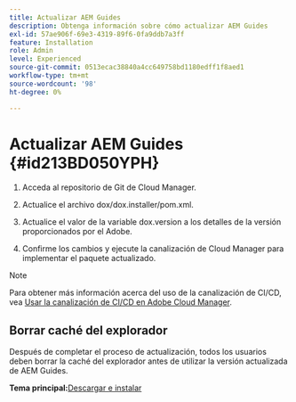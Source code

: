 ```yaml
---
title: Actualizar AEM Guides
description: Obtenga información sobre cómo actualizar AEM Guides
exl-id: 57ae906f-69e3-4319-89f6-0fa9ddb7a3ff
feature: Installation
role: Admin
level: Experienced
source-git-commit: 0513ecac38840a4cc649758bd1180edff1f8aed1
workflow-type: tm+mt
source-wordcount: '98'
ht-degree: 0%

---
```


# Actualizar AEM Guides {#id213BD050YPH}

1. Acceda al repositorio de Git de Cloud Manager.

1. Actualice el archivo dox/dox.installer/pom.xml.

1. Actualice el valor de la variable dox.version a los detalles de la versión proporcionados por el Adobe.

1. Confirme los cambios y ejecute la canalización de Cloud Manager para implementar el paquete actualizado.


>[!NOTE]
>
> Para obtener más información acerca del uso de la canalización de CI/CD, vea [Usar la canalización de CI/CD en Adobe Cloud Manager](https://experienceleague.adobe.com/docs/experience-manager-learn/foundation/cloud-manager/use-the-cicd-pipeline-in-cloud-manager-for-aem.html?lang=es).

## Borrar caché del explorador

Después de completar el proceso de actualización, todos los usuarios deben borrar la caché del explorador antes de utilizar la versión actualizada de AEM Guides.

**Tema principal:**&#x200B;[&#x200B; Descargar e instalar](download-install.md)
